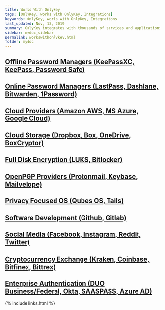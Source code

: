```yaml
---
title: Works With OnlyKey
tags: [OnlyKey, works with OnlyKey, Integrations]
keywords: OnlyKey, works with OnlyKey, Integrations
last_updated: Nov, 13, 2019
summary: OnlyKey integrates with thousands of services and applications
sidebar: mydoc_sidebar
permalink: workswithonlykey.html
folder: mydoc
---
```


## [Offline Password Managers (KeePassXC, KeePass, Password Safe)](https://docs.crp.to/offlinepw)

## [Online Password Managers (LastPass, Dashlane, Bitwarden, 1Password)](https://docs.crp.to/onlinepw)

## [Cloud Providers (Amazon AWS, MS Azure, Google Cloud)](https://docs.crp.to/cloudprovider)

## [Cloud Storage (Dropbox, Box, OneDrive, BoxCryptor)](https://docs.crp.to/cloudstorage)

## [Full Disk Encryption (LUKS, Bitlocker)](https://docs.crp.to/diskencryption)

## [OpenPGP Providers (Protonmail, Keybase, Mailvelope)](https://docs.crp.to/openpgp)

## [Privacy Focused OS (Qubes OS, Tails)](https://docs.crp.to/qubes)

## [Software Development (Github, Gitlab)](https://docs.crp.to/git)

## [Social Media (Facebook, Instagram, Reddit, Twitter)](https://docs.crp.to/socialmedia)

## [Cryptocurrency Exchange (Kraken, Coinbase, Bitfinex, Bittrex)](https://docs.crp.to/cryptocurrency)

## [Enterprise Authentication (DUO Business/Federal, Okta, SAASPASS, Azure AD)](https://docs.crp.to/enterpriseauth)

{% include links.html %}
